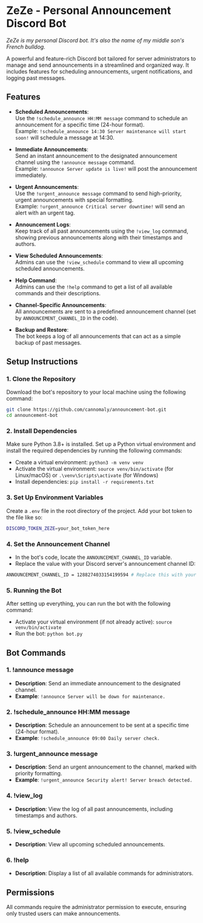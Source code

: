 # ZeZe - Personal Announcement Discord Bot

*ZeZe is my personal Discord bot. It's also the name of my middle son's French bulldog.*

A powerful and feature-rich Discord bot tailored for server administrators to manage and send announcements in a streamlined and organized way. It includes features for scheduling announcements, urgent notifications, and logging past messages.

## Features

- **Scheduled Announcements**:  
  Use the `!schedule_announce HH:MM message` command to schedule an announcement for a specific time (24-hour format).  
  Example: `!schedule_announce 14:30 Server maintenance will start soon!` will schedule a message at 14:30.

- **Immediate Announcements**:  
  Send an instant announcement to the designated announcement channel using the `!announce message` command.  
  Example: `!announce Server update is live!` will post the announcement immediately.

- **Urgent Announcements**:  
  Use the `!urgent_announce message` command to send high-priority, urgent announcements with special formatting.  
  Example: `!urgent_announce Critical server downtime!` will send an alert with an urgent tag.

- **Announcement Logs**:  
  Keep track of all past announcements using the `!view_log` command, showing previous announcements along with their timestamps and authors.

- **View Scheduled Announcements**:  
  Admins can use the `!view_schedule` command to view all upcoming scheduled announcements.

- **Help Command**:  
  Admins can use the `!help` command to get a list of all available commands and their descriptions.

- **Channel-Specific Announcements**:  
  All announcements are sent to a predefined announcement channel (set by `ANNOUNCEMENT_CHANNEL_ID` in the code).

- **Backup and Restore**:  
  The bot keeps a log of all announcements that can act as a simple backup of past messages.

## Setup Instructions

### 1. Clone the Repository
Download the bot's repository to your local machine using the following command:
```bash
git clone https://github.com/cannomaly/announcement-bot.git
cd announcement-bot
```

### 2. Install Dependencies
Make sure Python 3.8+ is installed. Set up a Python virtual environment and install the required dependencies by running the following commands:
- Create a virtual environment: `python3 -m venv venv`
- Activate the virtual environment: `source venv/bin/activate` (for Linux/macOS) or `.\venv\Scripts\activate` (for Windows)
- Install dependencies: `pip install -r requirements.txt`

### 3. Set Up Environment Variables
Create a `.env` file in the root directory of the project. Add your bot token to the file like so:
```bash
DISCORD_TOKEN_ZEZE=your_bot_token_here
```

### 4. Set the Announcement Channel
- In the bot's code, locate the `ANNOUNCEMENT_CHANNEL_ID` variable.
- Replace the value with your Discord server's announcement channel ID:
```bash
ANNOUNCEMENT_CHANNEL_ID = 1288274033154199594 # Replace this with your channel's ID
```

### 5. Running the Bot

After setting up everything, you can run the bot with the following command:
- Activate your virtual environment (if not already active): `source venv/bin/activate`
- Run the bot: `python bot.py`

## Bot Commands

### 1. !announce message
- **Description**: Send an immediate announcement to the designated channel.
- **Example**: `!announce Server will be down for maintenance.`

### 2. !schedule_announce HH:MM message
- **Description**: Schedule an announcement to be sent at a specific time (24-hour format).
- **Example**: `!schedule_announce 09:00 Daily server check.`

### 3. !urgent_announce message
- **Description**: Send an urgent announcement to the channel, marked with priority formatting.
- **Example**: `!urgent_announce Security alert! Server breach detected.`

### 4. !view_log
- **Description**: View the log of all past announcements, including timestamps and authors.

### 5. !view_schedule
- **Description**: View all upcoming scheduled announcements.

### 6. !help
- **Description**: Display a list of all available commands for administrators.

## Permissions
All commands require the administrator permission to execute, ensuring only trusted users can make announcements.
